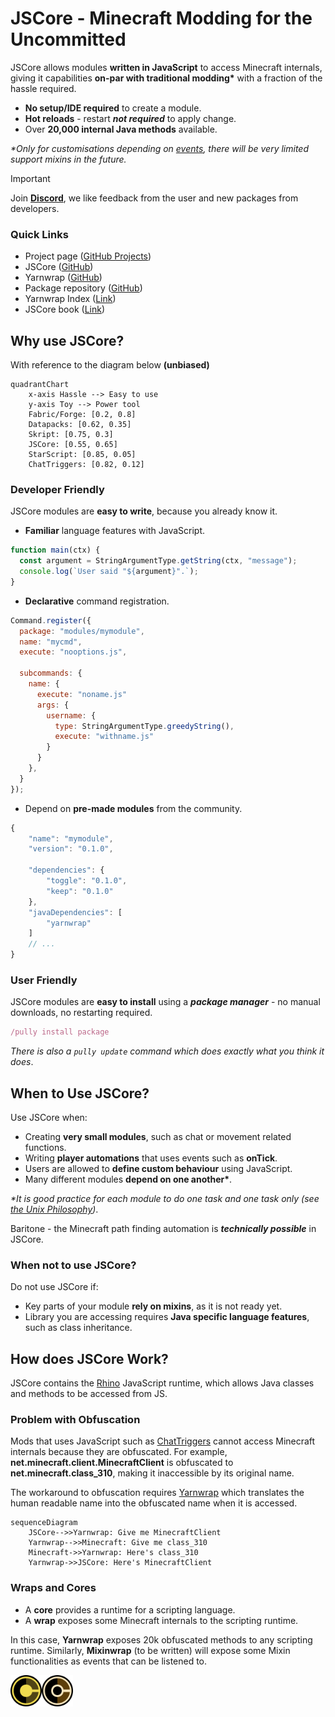 # JSCore - Minecraft Modding for the Uncommitted

JSCore allows modules **written in JavaScript** to access Minecraft internals, giving it capabilities **on-par with traditional modding\*** with a fraction of the hassle required.

- **No setup/IDE required** to create a module.
- **Hot reloads** - restart **_not required_** to apply change.
- Over **20,000 internal Java methods** available.

_\*Only for customisations depending on [events](https://wiki.fabricmc.net/tutorial:event_index), there will be very limited support mixins in the future._

> [!IMPORTANT]
> Join [**Discord**](https://discord.gg/WAR9aKVFQJ), we like feedback from the user and new packages from developers.

### Quick Links

- Project page ([GitHub Projects](https://github.com/orgs/FabricCore/projects/1/views/2))
- JSCore ([GitHub](https://github.com/FabricCore/JSCore))
- Yarnwrap ([GitHub](https://github.com/FabricCore/yarnwrap))
- Package repository ([GitHub](https://github.com/FabricCore/repo))
- Yarnwrap Index ([Link](https://yarnwrap.siri.ws))
- JSCore book ([Link](https://jscore.siri.ws))

## Why use JSCore?

With reference to the diagram below **(unbiased)**

```mermaid
quadrantChart
    x-axis Hassle --> Easy to use
    y-axis Toy --> Power tool
    Fabric/Forge: [0.2, 0.8]
    Datapacks: [0.62, 0.35]
    Skript: [0.75, 0.3]
    JSCore: [0.55, 0.65]
    StarScript: [0.85, 0.05]
    ChatTriggers: [0.82, 0.12]
```

### Developer Friendly

JSCore modules are **easy to write**, because you already know it.

- **Familiar** language features with JavaScript.

```js
function main(ctx) {
  const argument = StringArgumentType.getString(ctx, "message");
  console.log(`User said "${argument}".`);
}
```

- **Declarative** command registration.

```js
Command.register({
  package: "modules/mymodule",
  name: "mycmd",
  execute: "nooptions.js",

  subcommands: {
    name: {
      execute: "noname.js"
      args: {
        username: {
          type: StringArgumentType.greedyString(),
          execute: "withname.js"
        }
      }
    },
  }
});
```

- Depend on **pre-made modules** from the community.

```js
{
    "name": "mymodule",
    "version": "0.1.0",

    "dependencies": {
        "toggle": "0.1.0",
        "keep": "0.1.0"
    },
    "javaDependencies": [
        "yarnwrap"
    ]
    // ...
}
```

### User Friendly

JSCore modules are **easy to install** using a **_package manager_** - no manual downloads, no restarting required.

```js
/pully install package
```

_There is also a `pully update` command which does exactly what you think it does_.

## When to Use JSCore?

Use JSCore when:

- Creating **very small modules**, such as chat or movement related functions.
- Writing **player automations** that uses events such as **onTick**.
- Users are allowed to **define custom behaviour** using JavaScript.
- Many different modules **depend on one another\***.

_\*It is good practice for each module to do one task and one task only (see [the Unix Philosophy](https://en.wikipedia.org/wiki/Unix_philosophy))_.

Baritone - the Minecraft path finding automation is ***technically possible*** in JSCore.

### When not to use JSCore?

Do not use JSCore if:
- Key parts of your module **rely on mixins**, as it is not ready yet.
- Library you are accessing requires **Java specific language features**, such as class inheritance.

## How does JSCore Work?

JSCore contains the [Rhino](https://rhino.github.io/) JavaScript runtime, which allows Java classes and methods to be accessed from JS.

### Problem with Obfuscation

Mods that uses JavaScript such as [ChatTriggers](https://chattriggers.com/) cannot access Minecraft internals because they are obfuscated. For example, **net.minecraft.client.MinecraftClient** is obfuscated to **net.minecraft.class_310**, making it inaccessible by its original name.

The workaround to obfuscation requires [Yarnwrap](https://github.com/FabricCore/yarnwrap) which translates the human readable name into the obfuscated name when it is accessed.

```mermaid
sequenceDiagram
    JSCore-->>Yarnwrap: Give me MinecraftClient
    Yarnwrap-->>Minecraft: Give me class_310
    Minecraft->>Yarnwrap: Here's class_310
    Yarnwrap->>JSCore: Here's MinecraftClient
```

### Wraps and Cores

- A **core** provides a runtime for a scripting language.
- A **wrap** exposes some Minecraft internals to the scripting runtime.

In this case, **Yarnwrap** exposes 20k obfuscated methods to any scripting runtime. Similarly, **Mixinwrap** (to be written) will expose some Mixin functionalities as events that can be listened to.

<img src="./img/jscore-icon.png" width=50px><img src="./img/yarnwrap-icon.png" width=50px>
